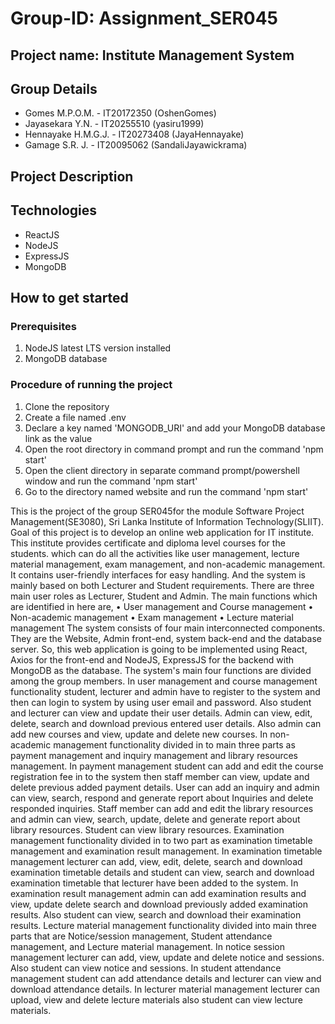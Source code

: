 # Group-ID: Assignment_SER045
## Project name: Institute Management System
## Group Details
+ Gomes M.P.O.M. - IT20172350 (OshenGomes)
+ Jayasekara Y.N. - IT20255510 (yasiru1999)
+ Hennayake H.M.G.J. - IT20273408 (JayaHennayake)
+ Gamage S.R. J. - IT20095062 (SandaliJayawickrama)

## Project Description

## Technologies

+ ReactJS
+ NodeJS
+ ExpressJS
+ MongoDB

## How to get started

### Prerequisites
1. NodeJS latest LTS version installed
2. MongoDB database

### Procedure of running the project
1. Clone the repository
2. Create a file named .env
3. Declare a key named 'MONGODB_URI' and add your MongoDB database link as the value
4. Open the root directory in command prompt and run the command 'npm start'
5. Open the client directory in separate command prompt/powershell window and run the command 'npm start'
6. Go to the directory named website and run the command 'npm start'

This is the project of the group SER045for the module Software Project Management(SE3080), Sri Lanka Institute of Information Technology(SLIIT).
Goal of this project is to develop an online web application for IT institute. This institute provides certificate and diploma level courses for the students. which can do all the activities like user management, lecture material management, exam management, and non-academic management. It contains user-friendly interfaces for easy handling. And the system is mainly based on both Lecturer and Student requirements. There are three main user roles as Lecturer, Student and Admin. The main functions which are identified in here are,
•	User management and Course management
•	Non-academic management
•	Exam management
•	Lecture material management
The system consists of four main interconnected components. They are the Website, Admin front-end, system back-end and the database server. So, this web application is going to be implemented using React, Axios for the front-end and NodeJS, ExpressJS for the backend with MongoDB as the database.
The system's main four functions are divided among the group members. In user management and course management functionality student, lecturer and admin have to register to the system and then can login to system by using user email and password. Also student and lecturer can view and update their user details. Admin can view, edit, delete, search and download previous entered user details. Also admin can add new courses and view, update and delete new courses. 
In non-academic management functionality divided in to main three parts as payment management and inquiry management and library resources management. In payment management student can add and edit the course registration fee in to the system then staff member can view, update and delete previous added payment details. User can add an inquiry and admin can view, search, respond and generate report about Inquiries and delete responded inquiries. Staff member can add and edit the library resources and admin can view, search, update, delete and generate report about library resources. Student can view library resources.
Examination management functionality divided in to two part as examination timetable management and examination result management. In examination timetable management lecturer can add, view, edit, delete, search and download examination timetable details and student can view, search and download examination timetable that lecturer have been added to the system. In examination result management admin can add examination results and view, update delete search and download previously added examination results. Also student can view, search and download their examination results.
Lecture material management functionality divided into main three parts that are Notice/session management, Student attendance management, and Lecture material management. In notice session management lecturer can add, view, update and delete notice and sessions. Also student can view notice and sessions. In student attendance management student can add attendance details and lecturer can view and download attendance details. In lecturer material management lecturer can upload, view and delete lecture materials also student can view lecture materials.

